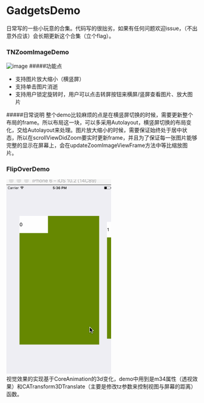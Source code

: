 
# GadgetsDemo
日常写的一些小玩意的合集。代码写的很拙劣，如果有任何问题欢迎issue，（不出意外应该）会长期更新这个合集（立个flag）。

### TNZoomImageDemo
![image](https://github.com/neon233/TNGadgets/blob/master/TNZoomImageDemo/zoomdemo.gif)
#####功能点
- 支持图片放大缩小（横竖屏）
- 支持单击图片消逝
- 支持用户锁定旋转时，用户可以点击转屏按钮来横屏/竖屏查看图片、放大图片

#####日常说明
整个demo比较麻烦的点是在横竖屏切换的时候，需要更新整个布局的frame。所以布局这一块，可以多采用Autolayout，横竖屏切换的布局变化，交给Autolayout来处理。图片放大缩小的时候，需要保证始终处于居中状态，所以在scrollViewDidZoom要实时更新frame，并且为了保证每一张图片能够完整的显示在屏幕上，会在updateZoomImageViewFrame方法中等比缩放图片。

### FlipOverDemo
![image](https://github.com/neon233/GadgetsDemo/blob/master/FlipOverDemo/demo.gif)  
视觉效果的实现基于CoreAnimation的3d变化，demo中用到是m34属性（透视效果）和CATransform3DTranslate（主要是修改tz参数来控制视图与屏幕的距离）函数。
